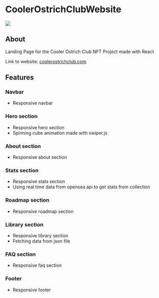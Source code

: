 # CoolerOstrichClubWebsite

<img src="https://i.imgur.com/uyADGsz.png" /> 

## About

Landing Page for the Cooler Ostrich Club NFT Project made with React

Link to website: [coolerostrichclub.com](http://www.coolerostrichclub.com/)


## Features

### Navbar

- Responsive navbar

### Hero section

- Responsive hero section
- Spinning cube animation made with swiper.js

### About section

- Responsive about section

### Stats section

- Responsive stats section
- Using real time data from opensea api to get stats from collection

### Roadmap section

- Responsive roadmap section

### Library section

- Responsive library section
- Fetching data from json file

### FAQ section

- Responsive faq section

### Footer

- Responsive footer







